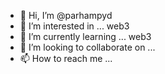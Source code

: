 - 👋 Hi, I’m @parhampyd
- 👀 I’m interested in ... web3
- 🌱 I’m currently learning ... web3
- 💞️ I’m looking to collaborate on ...
- 📫 How to reach me ...

<!---
parhampyd/parhampyd is a ✨ special ✨ repository because its `README.md` (this file) appears on your GitHub profile.
You can click the Preview link to take a look at your changes.
--->
